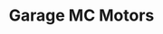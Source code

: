 ---
title: "Garage MC Motors"
url: /aime-la-plagne/garage-mc-motors/
shop: réparation de voitures
---